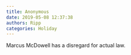 ```yaml
---
title: Anonymous
date: 2019-05-08 12:37:38
authors: Ripp
categories: Holiday
---
```


 Marcus McDowell has a disregard for actual law.